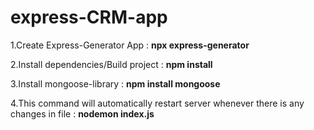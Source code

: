 # express-CRM-app

1.Create Express-Generator App : **npx express-generator**

2.Install dependencies/Build project : **npm install**

3.Install mongoose-library : **npm install mongoose**

4.This command will automatically restart server whenever there is any changes in file : **nodemon index.js**
